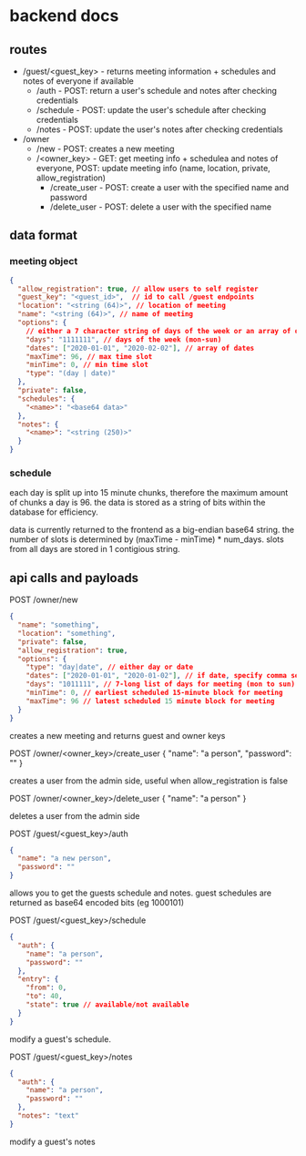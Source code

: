 # backend docs

## routes

- /guest/<guest_key> - returns meeting information + schedules and notes of everyone if available
  - /auth - POST: return a user's schedule and notes after checking credentials
  - /schedule - POST: update the user's schedule after checking credentials
  - /notes - POST: update the user's notes after checking credentials
- /owner
  - /new - POST: creates a new meeting
  - /<owner_key> - GET: get meeting info + schedulea and notes of everyone, POST: update meeting info (name, location, private, allow_registration)
    - /create_user - POST: create a user with the specified name and password
    - /delete_user - POST: delete a user with the specified name

## data format

### meeting object
```json
{
  "allow_registration": true, // allow users to self register
  "guest_key": "<guest_id>",  // id to call /guest endpoints
  "location": "<string (64)>", // location of meeting
  "name": "<string (64)>", // name of meeting
  "options": {
    // either a 7 character string of days of the week or an array of dates (max 30)
    "days": "1111111", // days of the week (mon-sun)
    "dates": ["2020-01-01", "2020-02-02"], // array of dates
    "maxTime": 96, // max time slot
    "minTime": 0, // min time slot
    "type": "(day | date)"
  }, 
  "private": false, 
  "schedules": {
    "<name>": "<base64 data>"
  },
  "notes": {
    "<name>": "<string (250)>"
  } 
}
```

### schedule
each day is split up into 15 minute chunks, therefore the maximum amount of chunks a day is 96.
the data is stored as a string of bits within the database for efficiency.

data is currently returned to the frontend as a big-endian base64 string. the number of slots is
determined by (maxTime - minTime) * num_days. slots from all days are stored in 1 contigious string.

## api calls and payloads
POST /owner/new
```json
{
  "name": "something",
  "location": "something",
  "private": false,
  "allow_registration": true,
  "options": {
    "type": "day|date", // either day or date
    "dates": ["2020-01-01", "2020-01-02"], // if date, specify comma separated list of dates
    "days": "1011111", // 7-long list of days for meeting (mon to sun)
    "minTime": 0, // earliest scheduled 15-minute block for meeting
    "maxTime": 96 // latest scheduled 15 minute block for meeting
  }
}
```
creates a new meeting and returns guest and owner keys

POST /owner/<owner_key>/create_user
{
  "name": "a person",
  "password": ""
}

creates a user from the admin side, useful when allow_registration is false

POST /owner/<owner_key>/delete_user
{
  "name": "a person"
}

deletes a user from the admin side

POST /guest/<guest_key>/auth
```json
{
  "name": "a new person",
  "password": ""
}
```
allows you to get the guests schedule and notes. guest schedules are returned as base64 encoded bits (eg 1000101)

POST /guest/<guest_key>/schedule
```json
{
  "auth": {
    "name": "a person",
    "password": ""
  },
  "entry": {
    "from": 0,
    "to": 40,
    "state": true // available/not available
  }
}
```

modify a guest's schedule. 

POST /guest/<guest_key>/notes
```json
{
  "auth": {
    "name": "a person",
    "password": ""
  },
  "notes": "text"
}
```

modify a guest's notes
